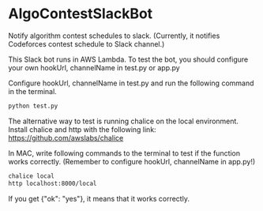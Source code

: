 # AlgoContestSlackBot
Notify algorithm contest schedules to slack. (Currently, it notifies Codeforces contest schedule to Slack channel.)

This Slack bot runs in AWS Lambda.
To test the bot, you should configure your own hookUrl, channelName in test.py or app.py

Configure hookUrl, channelName in test.py and run the following command in the terminal.
```sh
python test.py
```

The alternative way to test is running chalice on the local environment.
Install chalice and http with the following link: https://github.com/awslabs/chalice

In MAC, write following commands to the terminal to test if the function works correctly.
(Remember to configure hookUrl, channelName in app.py!)
```sh
chalice local
http localhost:8000/local 
```


If you get {"ok": "yes"}, it means that it works correctly.
